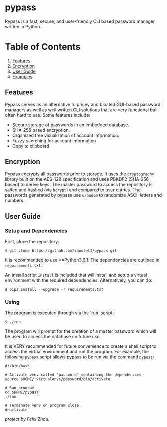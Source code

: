 # pypass

Pypass is a fast, secure, and user-friendly CLI based password manager written in Python.

# Table of Contents
1. [Features](#features)
2. [Encryption](#encryption)
3. [User Guide](#user-guide)
4. [Examples](#examples)

## Features
Pypass serves as an alternative to pricey and bloated GUI-based password managers as well as well written CLI solutions that are very functional but often hard to use. Some features include:

* Secure storage of passwords in an embedded database.
* SHA-256 based encryption.
* Organized tree visualization of account information.
* Fuzzy saerching for account information
* Copy to clipboard

## Encryption
Pypass encrypts all passwords prior to storage. It uses the `cryptography` library built on the AES-128 specification and uses PBKDF2 (SHA-256 based) to derive keys. The master password to access the repository is salted and hashed (via `bcrypt`) and compared to user entries. The passwords generated by pypass use `urandom` to randomize ASCII letters and numbers.

## User Guide
### Setup and Dependencies
First, clone the repository:

```
$ git clone https://github.com/zhoufel1/pypass.git
```

It is recommended to use >=Python3.6.1. The dependencies are outlined in `requirements.txt`.

An install script `install` is included that will install and setup a virtual environment with the required dependencies. Alternatively, you can do:

```
$ pip3 install --upgrade -r requirements.txt
```

### Using
The program is executed through via the 'run' script:
```
$ ./run
```
The program will prompt for the creation of a master password which will be used to access the database on future use.

It is VERY recommended for future convenience to create a shell script to access the virtual environment and run the program. For example, the following
`pypass` script allows pypass to be run via the command `pypass`:

```
#!/bin/bash

# Activate venv called 'password' containing the dependencies
source $HOME/.virtualenvs/password/bin/activate

# Run program
cd $HOME/pypass
./run

# Terminate venv on program close.
deactivate
```

_project by Felix Zhou._
